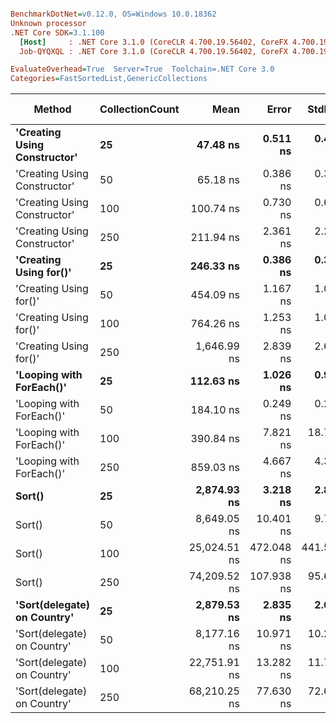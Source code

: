 ``` ini

BenchmarkDotNet=v0.12.0, OS=Windows 10.0.18362
Unknown processor
.NET Core SDK=3.1.100
  [Host]     : .NET Core 3.1.0 (CoreCLR 4.700.19.56402, CoreFX 4.700.19.56404), X64 RyuJIT
  Job-QYQXQL : .NET Core 3.1.0 (CoreCLR 4.700.19.56402, CoreFX 4.700.19.56404), X64 RyuJIT

EvaluateOverhead=True  Server=True  Toolchain=.NET Core 3.0  
Categories=FastSortedList,GenericCollections  

```
|                       Method | CollectionCount |         Mean |      Error |     StdDev |  Gen 0 |  Gen 1 | Gen 2 | Allocated |
|----------------------------- |---------------- |-------------:|-----------:|-----------:|-------:|-------:|------:|----------:|
| **&#39;Creating Using Constructor&#39;** |              **25** |     **47.48 ns** |   **0.511 ns** |   **0.478 ns** | **0.0278** |      **-** |     **-** |     **264 B** |
| &#39;Creating Using Constructor&#39; |              50 |     65.18 ns |   0.386 ns |   0.361 ns | 0.0492 |      - |     - |     464 B |
| &#39;Creating Using Constructor&#39; |             100 |    100.74 ns |   0.730 ns |   0.683 ns | 0.0918 | 0.0001 |     - |     864 B |
| &#39;Creating Using Constructor&#39; |             250 |    211.94 ns |   2.361 ns |   2.209 ns | 0.2189 | 0.0012 |     - |    2064 B |
|       **&#39;Creating Using for()&#39;** |              **25** |    **246.33 ns** |   **0.386 ns** |   **0.361 ns** | **0.0749** |      **-** |     **-** |     **704 B** |
|       &#39;Creating Using for()&#39; |              50 |    454.09 ns |   1.167 ns |   1.035 ns | 0.1311 |      - |     - |    1240 B |
|       &#39;Creating Using for()&#39; |             100 |    764.26 ns |   1.253 ns |   1.046 ns | 0.2422 |      - |     - |    2288 B |
|       &#39;Creating Using for()&#39; |             250 |  1,646.99 ns |   2.839 ns |   2.656 ns | 0.4692 |      - |     - |    4360 B |
|     **&#39;Looping with ForEach()&#39;** |              **25** |    **112.63 ns** |   **1.026 ns** |   **0.960 ns** | **0.0068** |      **-** |     **-** |      **64 B** |
|     &#39;Looping with ForEach()&#39; |              50 |    184.10 ns |   0.249 ns |   0.208 ns | 0.0067 |      - |     - |      64 B |
|     &#39;Looping with ForEach()&#39; |             100 |    390.84 ns |   7.821 ns |  18.740 ns | 0.0067 |      - |     - |      64 B |
|     &#39;Looping with ForEach()&#39; |             250 |    859.03 ns |   4.667 ns |   4.366 ns | 0.0067 |      - |     - |      64 B |
|                       **Sort()** |              **25** |  **2,874.93 ns** |   **3.218 ns** |   **2.853 ns** |      **-** |      **-** |     **-** |         **-** |
|                       Sort() |              50 |  8,649.05 ns |  10.401 ns |   9.730 ns |      - |      - |     - |         - |
|                       Sort() |             100 | 25,024.51 ns | 472.048 ns | 441.554 ns |      - |      - |     - |         - |
|                       Sort() |             250 | 74,209.52 ns | 107.938 ns |  95.684 ns |      - |      - |     - |         - |
|  **&#39;Sort(delegate) on Country&#39;** |              **25** |  **2,879.53 ns** |   **2.835 ns** |   **2.652 ns** |      **-** |      **-** |     **-** |         **-** |
|  &#39;Sort(delegate) on Country&#39; |              50 |  8,177.16 ns |  10.971 ns |  10.262 ns |      - |      - |     - |         - |
|  &#39;Sort(delegate) on Country&#39; |             100 | 22,751.91 ns |  13.282 ns |  11.774 ns |      - |      - |     - |         - |
|  &#39;Sort(delegate) on Country&#39; |             250 | 68,210.25 ns |  77.630 ns |  72.615 ns |      - |      - |     - |         - |
